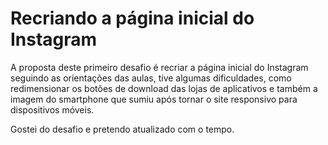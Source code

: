 <h1>Recriando a página inicial do Instagram</h1>



A proposta deste primeiro desafio é recriar a página inicial do Instagram seguindo as orientações das aulas, tive algumas dificuldades, como redimensionar os botões de download das lojas de aplicativos e também a imagem do smartphone que sumiu após tornar o site responsivo para dispositivos móveis.

Gostei do desafio e pretendo atualizado com o tempo.





